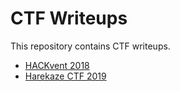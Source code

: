 # CTF Writeups

This repository contains CTF writeups.

- [HACKvent 2018](hackvent_2018/writeup.md)
- [Harekaze CTF 2019](harekaze_2019/)
